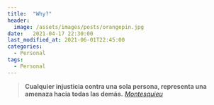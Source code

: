 ```yaml
---
title:  "Why?" 
header:
  image: /assets/images/posts/orangepin.jpg
date:   2021-04-17 22:30:00
last_modified_at: 2021-06-01T22:45:00
categories:
  - Personal
tags:
  - Personal
---
```


> **Cualquier injusticia contra una sola persona, representa una amenaza hacia todas las demás.**
> <cite><a href="https://es.wikipedia.org/wiki/Montesquieu" target="_blank">Montesquieu</a></cite>
